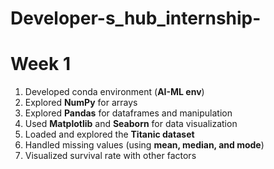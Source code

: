 # Developer-s_hub_internship-

# Week 1

1. Developed conda environment (**AI-ML env**)
2. Explored **NumPy** for arrays
3. Explored **Pandas** for dataframes and manipulation
4. Used **Matplotlib** and **Seaborn** for data visualization
5. Loaded and explored the **Titanic dataset**
6. Handled missing values (using **mean, median, and mode**)
7. Visualized survival rate with other factors


